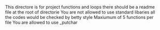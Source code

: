 This directore is for project functions and loops
there should be a readme file at the root of directorie 
You are not allowed to use standard libaries 
all the codes would be checked by betty style
Maxiumum of 5 functions per file
You are allowed to use _putchar
